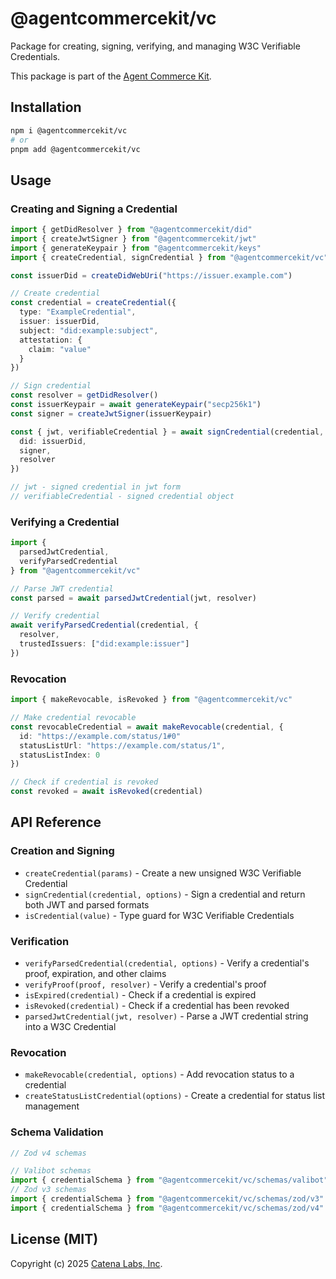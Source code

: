 # @agentcommercekit/vc

Package for creating, signing, verifying, and managing W3C Verifiable Credentials.

This package is part of the [Agent Commerce Kit](https://www.agentcommercekit.com).

## Installation

```sh
npm i @agentcommercekit/vc
# or
pnpm add @agentcommercekit/vc
```

## Usage

### Creating and Signing a Credential

```ts
import { getDidResolver } from "@agentcommercekit/did"
import { createJwtSigner } from "@agentcommercekit/jwt"
import { generateKeypair } from "@agentcommercekit/keys"
import { createCredential, signCredential } from "@agentcommercekit/vc"

const issuerDid = createDidWebUri("https://issuer.example.com")

// Create credential
const credential = createCredential({
  type: "ExampleCredential",
  issuer: issuerDid,
  subject: "did:example:subject",
  attestation: {
    claim: "value"
  }
})

// Sign credential
const resolver = getDidResolver()
const issuerKeypair = await generateKeypair("secp256k1")
const signer = createJwtSigner(issuerKeypair)

const { jwt, verifiableCredential } = await signCredential(credential, {
  did: issuerDid,
  signer,
  resolver
})

// jwt - signed credential in jwt form
// verifiableCredential - signed credential object
```

### Verifying a Credential

```ts
import {
  parsedJwtCredential,
  verifyParsedCredential
} from "@agentcommercekit/vc"

// Parse JWT credential
const parsed = await parsedJwtCredential(jwt, resolver)

// Verify credential
await verifyParsedCredential(credential, {
  resolver,
  trustedIssuers: ["did:example:issuer"]
})
```

### Revocation

```ts
import { makeRevocable, isRevoked } from "@agentcommercekit/vc"

// Make credential revocable
const revocableCredential = await makeRevocable(credential, {
  id: "https://example.com/status/1#0"
  statusListUrl: "https://example.com/status/1",
  statusListIndex: 0
})

// Check if credential is revoked
const revoked = await isRevoked(credential)
```

## API Reference

### Creation and Signing

- `createCredential(params)` - Create a new unsigned W3C Verifiable Credential
- `signCredential(credential, options)` - Sign a credential and return both JWT and parsed formats
- `isCredential(value)` - Type guard for W3C Verifiable Credentials

### Verification

- `verifyParsedCredential(credential, options)` - Verify a credential's proof, expiration, and other claims
- `verifyProof(proof, resolver)` - Verify a credential's proof
- `isExpired(credential)` - Check if a credential is expired
- `isRevoked(credential)` - Check if a credential has been revoked
- `parsedJwtCredential(jwt, resolver)` - Parse a JWT credential string into a W3C Credential

### Revocation

- `makeRevocable(credential, options)` - Add revocation status to a credential
- `createStatusListCredential(options)` - Create a credential for status list management

### Schema Validation

```ts
// Zod v4 schemas

// Valibot schemas
import { credentialSchema } from "@agentcommercekit/vc/schemas/valibot"
// Zod v3 schemas
import { credentialSchema } from "@agentcommercekit/vc/schemas/zod/v3"
import { credentialSchema } from "@agentcommercekit/vc/schemas/zod/v4"
```

## License (MIT)

Copyright (c) 2025 [Catena Labs, Inc](https://catenalabs.com).
